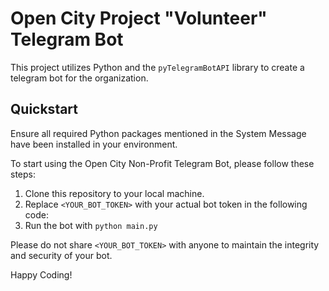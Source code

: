 # Open City Project "Volunteer" Telegram Bot

This project utilizes Python and the `pyTelegramBotAPI` library to create a telegram bot for the organization.

## Quickstart

Ensure all required Python packages mentioned in the System Message have been installed in your environment.

To start using the Open City Non-Profit Telegram Bot, please follow these steps:

1. Clone this repository to your local machine.
2. Replace `<YOUR_BOT_TOKEN>` with your actual bot token in the following code:
3. Run the bot with `python main.py`

Please do not share `<YOUR_BOT_TOKEN>` with anyone to maintain the integrity and security of your bot.

Happy Coding!